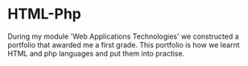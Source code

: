 # HTML-Php
During my module 'Web Applications Technologies' we constructed a portfolio that awarded me a first grade. This portfolio is how we learnt HTML and php languages and put them into practise.
